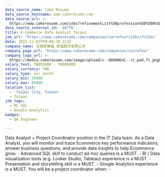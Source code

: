 ```yaml
---
data_source_name: Cake Resume
data_source_hostname: www.cakeresume.com
data_source_url: >-
  https://www.cakeresume.com/jobs?refinementList%5Bprofession%5D%5B0%5D=engineering_qa-engineer&refinementList%5Bsalary_type%5D=per_month&refinementList%5Bsalary_currency%5D=TWD&range%5Bsalary_range%5D%5Bmax%5D=600000
data_source_internal_id: '48776'
title: E-commerce Data Analyst_Taipei
job_url: 'https://www.cakeresume.com/companies/carrefour/jobs/fc52ec'
date: 2022-11-03T09:08:10.213Z
company_name: 法商家樂福_家福股份有限公司
company_page_url: 'https://www.cakeresume.com/companies/carrefour'
company_logo_url: >-
  https://media.cakeresume.com/image/upload/s--Q08ANGnC--/c_pad,fl_png8,h_200,w_200/v1664413543/xxdomewcodvkmvsihex5.png
salary_text: TWD55000 - TWD85000
salary_currency: TWD
salary_type: per_month
salary_min: 55000
salary_max: 85000
location_list:
  - 'Taipei City, Taiwan'
  - Taiwan
job_tags:
  - MS SQL
  - Google Analytics
badges:
  - QA Engineer

---
```


Data Analyst + Project Coordinator position in the IT Data team. As a Data Analyst, you will monitor and trace Ecommerce key performance indicators, answer business questions, and provide data insights to help Ecommerce grow. - Advanced SQL skill to conduct ad-hoc queries is a MUST. - BI / Data visualization tools (e.g. Looker Studio, Tableau) experience is a MUST. - Presentation and storytelling skill is a MUST. - Google Analytics experience is a MUST. You will be a project coordinator when: - 
